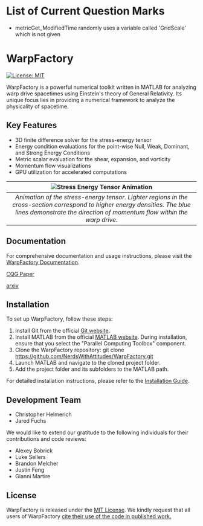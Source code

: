 # List of Current Question Marks
- metricGet_ModifiedTime randomly uses a variable called 'GridScale' which is not given

# WarpFactory

[![License: MIT](https://img.shields.io/badge/License-MIT-yellow.svg)](https://opensource.org/licenses/MIT)

WarpFactory is a powerful numerical toolkit written in MATLAB for analyzing warp drive spacetimes using Einstein's theory of General Relativity. Its unique focus lies in providing a numerical framework to analyze the physicality of spacetime.

## Key Features

- 3D finite difference solver for the stress-energy tensor
- Energy condition evaluations for the point-wise Null, Weak, Dominant, and Strong Energy Conditions
- Metric scalar evaluation for the shear, expansion, and vorticity
- Momentum flow visualizations
- GPU utilization for accelerated computations

|![Stress Energy Tensor Animation](images/AlcubierreMomentumFlow.gif)|
|:------------------------------:|
|*Animation of the stress-energy tensor. Lighter regions in the cross-section correspond to higher energy densities. The blue lines demonstrate the direction of momentum flow within the warp drive.*|

## Documentation

For comprehensive documentation and usage instructions, please visit the [WarpFactory Documentation](https://applied-physics.gitbook.io/warp-factory).

[CQG Paper](https://iopscience.iop.org/article/10.1088/1361-6382/ad2e42)

[arxiv](https://arxiv.org/abs/2404.03095)

## Installation

To set up WarpFactory, follow these steps:

1. Install Git from the official [Git website](https://git-scm.com/).
2. Install MATLAB from the official [MATLAB website](https://www.mathworks.com/products/matlab.html). During installation, ensure that you select the "Parallel Computing Toolbox" component.
3. Clone the WarpFactory repository: git clone https://github.com/NerdsWithAttitudes/WarpFactory.git
4. Launch MATLAB and navigate to the cloned project folder.
5. Add the project folder and its subfolders to the MATLAB path.

For detailed installation instructions, please refer to the [Installation Guide](https://applied-physics.gitbook.io/warp-factory/overview/installing-warp-factory).

## Development Team

- Christopher Helmerich
- Jared Fuchs

We would like to extend our gratitude to the following individuals for their contributions and code reviews:
- Alexey Bobrick
- Luke Sellers
- Brandon Melcher
- Justin Feng
- Gianni Martire

## License

WarpFactory is released under the [MIT License](https://opensource.org/licenses/MIT). We kindly request that all users of WarpFactory [cite their use of the code in published work.](https://applied-physics.gitbook.io/warp-factory/general/citing-warp-factory)

